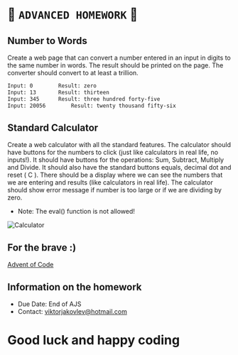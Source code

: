 # &#x1F384;[](https://placehold.it/15/f03c15/000000?text=+) `ADVANCED HOMEWORK` &#x1F384; [](https://placehold.it/15/f03c15/000000?text=+)

##  Number to Words

Create a web page that can convert a number entered in an input in digits to the same number in words. The result should be printed on the page. The converter should convert to at least a trillion. 

```sh
Input: 0		Result: zero
Input: 13		Result: thirteen 	
Input: 345		Result: three hundred forty-five
Input: 20056	    Result: twenty thousand fifty-six
```

## Standard Calculator

Create a web calculator with all the standard features. The calculator should have buttons for the numbers to click (just like calculators in real life, no inputs!). It should have buttons for the operations: Sum, Subtract, Multiply and Divide. It should also have the standard buttons equals, decimal dot and reset ( C ). There should be a display where we can see the numbers that we are entering and results (like calculators in real life). The calculator should show error message if number is too large or if we are dividing by zero.

 * Note: The eval() function is not allowed!
 
 ![Calculator](https://thumbs.gfycat.com/WholeTartIberianchiffchaff-size_restricted.gif)

 ## For the brave :)
 [Advent of Code](https://adventofcode.com/)

## Information on the homework

* Due Date: End of AJS
* Contact: viktorjakovlev@hotmail.com

# Good luck and happy coding